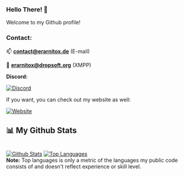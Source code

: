 ### Hello There! :tiger:
Welcome to my Github profile!

### Contact:
📫 **contact@erarnitox.de** (E-mail)

💬 **erarnitox@dropsoft.org** (XMPP)

**Discord:**

[![Discord](https://badgen.net/discord/online-members/89K69wtz8F)](https://discord.gg/89K69wtz8F)

If you want, you can check out my website as well:

[![Website](https://img.shields.io/website?label=erarnitox.de&style=for-the-badge&url=https%3A%2F%2Ferarnitox.de)](https://www.erarnitox.de)


## 📊 My Github Stats

  <br/>
    <a href="https://github.com/Erarnitox/github-readme-stats"><img alt="Github Stats" src="https://github-readme-stats.vercel.app/api?username=Erarnitox&show_icons=true&count_private=true&theme=react&hide_border=true&bg_color=0D1117" /></a>
  <a href="https://github.com/Erarnitox/github-readme-stats"><img alt="Top Languages" src="https://github-readme-stats.vercel.app/api/top-langs/?username=Erarnitox&langs_count=8&count_private=true&layout=compact&theme=react&hide_border=true&bg_color=0D1117" /></a>
  <br/>
  <b>Note:</b> Top languages is only a metric of the languages my public code consists of and doesn't reflect experience or skill level.

